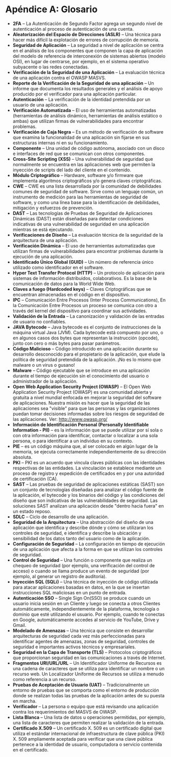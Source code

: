 # Apéndice A: Glosario

- **2FA** – La Autenticación de Segundo Factor agrega un segundo nivel de autenticación al proceso de autenticación de una cuenta.
- **Aleatorización del Espacio de Direcciones (ASLR)** – Una técnica para hacer más difícil la explotación de errores de corrupción de memoria.
- **Seguridad de Aplicación** – La seguridad a nivel de aplicación se centra en el análisis de los componentes que componen la capa de aplicación del modelo de referencia de interconexión de sistemas abiertos (modelo OSI), en lugar de centrarse, por ejemplo, en el sistema operativo subyacente o las redes conectadas.
- **Verificación de la Seguridad de una Aplicación** – La evaluación técnica de una aplicación contra el OWASP MASVS.
- **Reporte de la Verificación de la Seguridad de una aplicación** – Un informe que documenta los resultados generales y el análisis de apoyo producido por el verificador para una aplicación particular.
- **Autenticación** – La verificación de la identidad pretendida por un usuario de una aplicación.
- **Verificación Automatizada** – El uso de herramientas automatizadas (herramientas de análisis dinámico, herramientas de análisis estático o ambas) que utilizan firmas de vulnerabilidades para encontrar problemas.
- **Verificación de Caja Negra** – Es un método de verificación de software que examina la funcionalidad de una aplicación sin fijarse en sus estructuras internas ni en su funcionamiento.
- **Componente** – Una unidad de código autónoma, asociado con un disco e interfaces de red que se comunican con otros componentes.
- **Cross-Site Scripting (XSS)** – Una vulnerabilidad de seguridad que normalmente se encuentra en las aplicaciones web que permiten la inyección de scripts del lado del cliente en el contenido.
- **Módulo Criptográfico** – Hardware, software y/o firmware que implementa algoritmos criptográficos y/o genera claves criptográficas.
- **CWE** – CWE es una lista desarrollada por la comunidad de debilidades comunes de seguridad de software. Sirve como un lenguaje común, un instrumento de medición para las herramientas de seguridad de software, y como una línea base para la identificación de debilidades, mitigación y esfuerzos de prevención.
- **DAST** – Las tecnologías de Pruebas de Seguridad de Aplicaciones Dinámicas (DAST) están diseñadas para detectar condiciones indicativas de una vulnerabilidad de seguridad en una aplicación mientras se está ejecutando.
- **Verificaciones de Diseño** – La evaluación técnica de la seguridad de la arquitectura de una aplicación.
- **Verificación Dinámica** – El uso de herramientas automatizadas que utilizan firmas de vulnerabilidades para encontrar problemas durante la ejecución de una aplicación.
- **Identificado Único Global (GUID)** – Un número de referencia único utilizado como identificador en el software.
- **Hyper Text Transfer Protocol (HTTP)** – Un protocolo de aplicación para sistemas de información distribuidos, colaborativos. Es la base de la comunicación de datos para la World Wide Web.
- **Claves a fuego (Hardcoded keys)** – Claves Criptográficas que se encuentran almacenadas en el código en el dispositivo.
- **IPC** – Comunicación Entre Procesos (Inter Process Communications), En la Comunicación Entre Procesos un proceso se comunica con otro a través del kernel del dispositivo para coordinar sus actividades.
- **Validación de la Entrada** – La canonización y validación de las entradas de usuario no confiables.
- **JAVA Bytecode** – Java bytecode es el conjunto de instrucciones de la máquina virtual Java (JVM). Cada bytecode está compuesto por uno, o en algunos casos dos bytes que representan la instrucción (opcode), junto con cero o más bytes para pasar parámetros.
- **Código Malicioso** – Código introducido en una aplicación durante su desarrollo desconocido para el propietario de la aplicación, que elude la política de seguridad pretendida de la aplicación. ¡No es lo mismo que malware o un virus o gusano!
- **Malware** – Código ejecutable que se introduce en una aplicación durante el tiempo de ejecución sin el conocimiento del usuario o administrador de la aplicación.
- **Open Web Application Security Project (OWASP)** – El Open Web Application Security Project (OWASP) es una comunidad abierta y gratuita a nivel mundial enfocada en mejorar la seguridad del software de aplicaciones. Nuestra misión es hacer que la seguridad de las aplicaciones sea "visible" para que las personas y las organizaciones puedan tomar decisiones informadas sobre los riesgos de seguridad de las aplicaciones. Ver: http://www.owasp.org/
- **Información de Identificación Personal (Personally Identifiable Information - PII)** – es la información que se puede utilizar por sí sola o con otra información para identificar, contactar o localizar a una sola persona, o para identificar a un individuo en su contexto.
- **PIE** – es un código máquina que, al ser colocado en algún lugar de la memoria, se ejecuta correctamente independientemente de su dirección absoluta.
- **PKI** – PKI es un acuerdo que vincula claves públicas con las identidades respectivas de las entidades. La vinculación se establece mediante un proceso de registro y expedición de certificados en y por una autoridad de certificación (CA).
- **SAST** – Las pruebas de seguridad de aplicaciones estáticas (SAST) son un conjunto de tecnologías diseñadas para analizar el código fuente de la aplicación, el bytecode y los binarios del código y las condiciones del diseño que son indicativas de las vulnerabilidades de seguridad. Las soluciones SAST analizan una aplicación desde "dentro hacia fuera" en un estado reposo.
- **SDLC** – Ciclo de desarrollo de una aplicación.
- **Seguridad de la Arquitectura** – Una abstracción del diseño de una aplicación que identifica y describe dónde y cómo se utilizaran los controles de seguridad, e identifica y describe la ubicación y sensibilidad de los datos tanto del usuario como de la aplicación.
- **Configuración de Seguridad** – La configuración en tiempo de ejecución de una aplicación que afecta a la forma en que se utilizan los controles de seguridad.
- **Control de Seguridad** – Una función o componente que realiza un chequeo de seguridad (por ejemplo, una verificación del control de acceso) o cuando se llama produce un evento de seguridad (por ejemplo, al generar un registro de auditoría).
- **Inyección SQL (SQLi)** – Una técnica de inyección de código utilizada para atacar aplicaciones basadas en datos, en la que se insertan instrucciones SQL maliciosas en un punto de entrada.
- **Autenticación SSO** – Single Sign On(SSO) se produce cuando un usuario inicia sesión en un Cliente y luego se conecta a otros Clientes automáticamente, independientemente de la plataforma, tecnología o dominio que esté utilizando el usuario. Por ejemplo, cuando te conectas en Google, automáticamente accedes al servicio de YouTube, Drive y Gmail.
- **Modelado de Amenazas** – Una técnica que consiste en desarrollar arquitecturas de seguridad cada vez más perfeccionadas para identificar agentes de amenazas, zonas de seguridad, controles de seguridad e importantes activos técnicos y empresariales.
- **Seguridad en la Capa de Transporte (TLS)** – Protocolos criptográficos que proporcionan seguridad en las comunicaciones a través de Internet.
- **Fragmentos URI/URL/URL** – Un Identificador Uniforme de Recursos es una cadena de caracteres que se utiliza para identificar un nombre o un recurso web. Un Localizador Uniforme de Recursos se utiliza a menudo como referencia a un recurso.
- **Pruebas de Aceptación de Usuario (UAT)** – Tradicionalmente un entorno de pruebas que se comporta como el entorno de producción donde se realizan todas las pruebas de la aplicación antes de su puesta en marcha.
- **Verificador** – La persona o equipo que está revisando una aplicación contra los requerimientos del MASVS de OWASP.
- **Lista Blanca** – Una lista de datos u operaciones permitidas, por ejemplo, una lista de caracteres que permiten realizar la validación de la entrada.
- **Certificado X.509** – Un certificado X. 509 es un certificado digital que utiliza el estándar internacional de infraestructura de clave pública (PKI) X. 509 ampliamente aceptada para verificar que una clave pública pertenece a la identidad de usuario, computadora o servicio contenida en el certificado.
